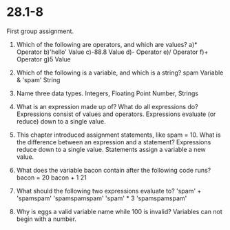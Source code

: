 # 28.1-8
First group assignment.


1. Which of the following are operators, and which are values?
  a)* Operator
  b)'hello' Value
  c)-88.8  Value
  d)- Operator
  e)/ Operator
  f)+ Operator
  g)5 Value

2. Which of the following is a variable, and which is a string?
  spam Variable  &  'spam' String

3. Name three data types.
  Integers, Floating Point Number, Strings

4. What is an expression made up of? What do all expressions do?
  Expressions consist of values and operators. Expressions evaluate (or reduce) down to a single value.

5. This chapter introduced assignment statements, like spam = 10. What is the difference between an expression and a statement?
  Expressions reduce down to a single value. Statements assign a variable a new value.

6. What does the variable bacon contain after the following code runs? bacon = 20
bacon + 1
  21

7. What should the following two expressions evaluate to?
 'spam' + 'spamspam'   'spamspamspam'
 'spam' * 3           'spamspamspam'

8. Why is eggs a valid variable name while 100 is invalid?
 Variables can not begin with a number.

 

